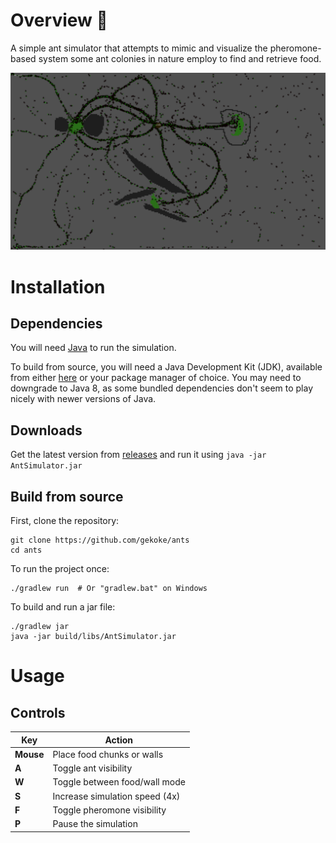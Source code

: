 
# Overview 🐜
A simple ant simulator that attempts to mimic and visualize the pheromone-based system some ant colonies in nature employ to find and retrieve food.

![picture of the app](ants.png)

# Installation
## Dependencies
You will need [Java](https://www.java.com/en/download/) to run the simulation. 

To build from source, you will need a Java Development Kit (JDK), available from either [here](https://jdk.java.net/) or your package manager of choice.
You may need to downgrade to Java 8, as some bundled dependencies don't seem to play nicely with newer versions of Java.

## Downloads
Get the latest version from [releases](https://github.com/gekoke/AntSimulator/releases) and run it using `java -jar AntSimulator.jar`

## Build from source
First, clone the repository:
```shell
git clone https://github.com/gekoke/ants
cd ants
```
To run the project once:
```shell
./gradlew run  # Or "gradlew.bat" on Windows
```

To build and run a jar file:
```shell
./gradlew jar
java -jar build/libs/AntSimulator.jar
```

# Usage
## Controls
| Key | Action |
| --- | ---    |
| **Mouse** | Place food chunks or walls |
| **A**     | Toggle ant visibility      |
| **W**     | Toggle between food/wall mode |
| **S**     | Increase simulation speed (4x) |
| **F**     | Toggle pheromone visibility |
| **P**     | Pause the simulation |
